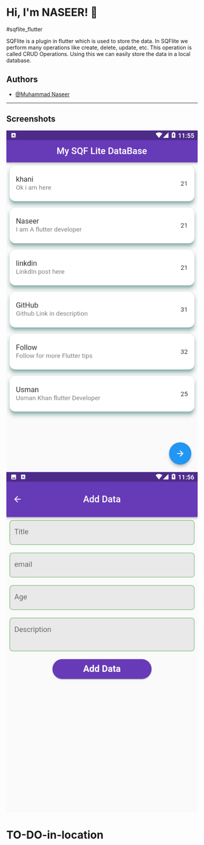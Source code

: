 # Hi, I'm NASEER! 👋
#sqflite_flutter

SQFlite is a plugin in flutter which is used to store the data. In SQFlite we perform many operations like create, delete, update, etc. This operation is called CRUD Operations. Using this we can easily store the data in a local database.



## Authors

- [@Muhammad Naseer](https://www.github.com/naseerx)

---

## Screenshots
<p float="left">
  <img src="https://github.com/naseerx/sqf_lite_flutter/blob/master/screenshot/Screenshot_20221031-115552.png">
  <img src="https://github.com/naseerx/sqf_lite_flutter/blob/master/screenshot/Screenshot_20221031-115651.png">
</p>


# TO-DO-in-location
